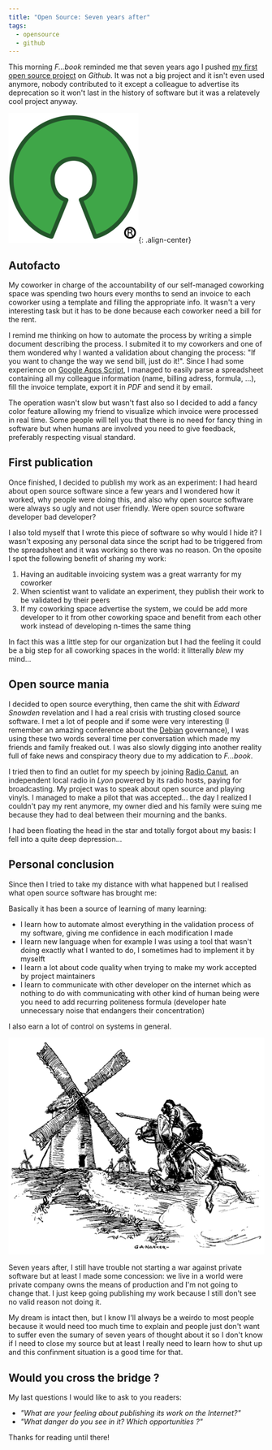 ```yaml
---
title: "Open Source: Seven years after"
tags:
  - opensource
  - github
---
```


This morning *F...book* reminded me that seven years ago I pushed [my first open source project](https://github.com/atelierdesmedias/Autofacto) on *Github*. It was not a big project and it isn't even used anymore, nobody contributed to it except a colleague to advertise its deprecation so it won't last in the history of software but it was a relatevely cool project anyway.

![Open source logo](/assets/images/opensource.png){: .align-center}

## Autofacto

My coworker in charge of the accountability of our self-managed coworking space was spending two hours every months to send an invoice to each coworker using a template and filling the appropriate info. It wasn't a very interesting task but it has to be done because each coworker need a bill for the rent.

I remind me thinking on how to automate the process by writing a simple document describing the process. I submited it to my coworkers and one of them wondered why I wanted a validation about changing the process: "If you want to change the way we send bill, just do it!". Since I had some experience on [Google Apps Script](https://developers.google.com/apps-script/), I managed to easily parse a spreadsheet containing all my colleague information (name, billing adress, formula, ...), fill the invoice template, export it in *PDF* and send it by email.

The operation wasn't slow but wasn't fast also so I decided to add a fancy color feature allowing my friend to visualize which invoice were processed in real time. Some people will tell you that there is no need for fancy thing in software but when humans are involved you need to give feedback, preferably respecting visual standard.

## First publication

Once finished, I decided to publish my work as an experiment: I had heard about open source software since a few years and I wondered how it worked, why people were doing this, and also why open source software were always so ugly and not user friendly. Were open source software developer bad developer?

I also told myself that I wrote this piece of software so why would I hide it? I wasn't exposing any personal data since the script had to be triggered from the spreadsheet and it was working so there was no reason. On the oposite I spot the following benefit of sharing my work:

1. Having an auditable invoicing system was a great warranty for my coworker
1. When scientist want to validate an experiment, they publish their work to be validated by their peers
1. If my coworking space advertise the system, we could be add more developer to it from other coworking space and benefit from each other work instead of developing n-times the same thing

In fact this was a little step for our organization but I had the feeling it could be a big step for all coworking spaces in the world: it litterally *blew* my mind...

## Open source mania

I decided to open source everything, then came the shit with *Edward Snowden* revelation and I had a real crisis with trusting closed source software. I met a lot of people and if some were very interesting (I remember an amazing conference about the [Debian](https://www.debian.org/) governance), I was using these two words several time per conversation which made my friends and family freaked out. I was also slowly digging into another reality full of fake news and conspiracy theory due to my addication to *F...book*.

I tried then to find an outlet for my speech by joining [Radio Canut](https://radiocanut.org/), an independent local radio in *Lyon* powered by its radio hosts, paying for broadcasting. My project was to speak about open source and playing vinyls. I managed to make a pilot that was accepted... the day I realized I couldn't pay my rent anymore, my owner died and his family were suing me because they had to deal between their mourning and the banks.

I had been floating the head in the star and totally forgot about my basis: I fell into a quite deep depression...

## Personal conclusion

Since then I tried to take my distance with what happened but I realised what open source software has brought me:

Basically it has been a source of learning of many learning:

- I learn how to automate almost everything in the validation process of my software, giving me confidence in each modification I made
- I learn new language when for example I was using a tool that wasn't doing exactly what I wanted to do, I sometimes had to implement it by myselft
- I learn a lot about code quality when trying to make my work accepted by project maintainers
- I learn to communicate with other developer on the internet which as nothing to do with communicating with other kind of human being were you need to add recurring politeness formula (developer hate unnecessary noise that endangers their concentration)

I also earn a lot of control on systems in general.

![Don Quichote](/assets/images/donquichote.jpg)

Seven years after, I still have trouble not starting a war against private software but at least I made some concession: we live in a world were private company owns the means of production and I'm not going to change that. I just keep going publishing my work because I still don't see no valid reason not doing it.

My dream is intact then, but I know I'll always be a weirdo to most people because it would need too much time to explain and people just don't want to suffer even the sumary of seven years of thought about it so I don't know if I need to close my source but at least I really need to learn how to shut up and this confinment situation is a good time for that.

## Would you cross the bridge ?

My last questions I would like to ask to you readers:

- *"What are your feeling about publishing its work on the Internet?"*
- *"What danger do you see in it? Which opportunities ?"*

Thanks for reading until there!
